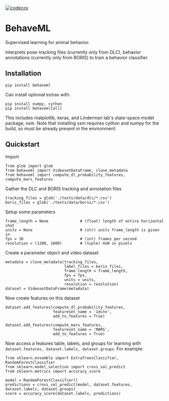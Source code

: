 [![codecov](https://codecov.io/gh/benlansdell/behaveml/branch/master/graph/badge.svg?token=PN52Q3UH3G)](https://codecov.io/gh/benlansdell/behaveml)

# BehaveML

Supervised learning for animal behavior.

Interprets pose-tracking files (currently only from DLC), behavior annotations (currently only from BORIS) to train a behavior classifier. 

## Installation

```
pip install behaveml
```

Can install optional extras with:

```
pip install numpy, cython
pip install behaveml[all]
```

This includes matplotlib, keras, and Linderman lab's state-space model package, ssm. Note that installing ssm requires cython and numpy for the build, so must be already present in the environment. 

## Quickstart

Import
```
from glob import glob 
from behaveml import VideosetDataFrame, clone_metadata
from behaveml import compute_dl_probability_features, compute_mars_features
```

Gather the DLC and BORIS tracking and annotation files
```
tracking_files = glob('./tests/data/dlc/*.csv')
boris_files = glob('./tests/data/boris/*.csv')
```

Setup some parameters
```
frame_length = None              # (float) length of entire horizontal shot
units = None                     # (str) units frame_length is given in
fps = 30                         # (int) frames per second
resolution = (1200, 1600)        # (tuple) HxW in pixels
```

Create a parameter object and video dataset
```
metadata = clone_metadata(tracking_files, 
                          label_files = boris_files, 
                          frame_length = frame_length, 
                          fps = fps, 
                          units = units, 
                          resolution = resolution)
dataset = VideosetDataFrame(metadata)
```

Now create features on this dataset
```
dataset.add_features(compute_dl_probability_features, 
                     featureset_name = '1dcnn', 
                     add_to_features = True)

dataset.add_features(compute_mars_features, 
                     featureset_name = 'MARS', 
                     add_to_features = True)
```

Now access a features table, labels, and groups for learning with `dataset.features, dataset.labels, dataset.groups`.
For example:
```
from sklearn.ensemble import ExtraTreesClassifier, RandomForestClassifier
from sklearn.model_selection import cross_val_predict
from sklearn.metrics import accuracy_score

model = RandomForestClassifier()
predictions = cross_val_predict(model, dataset.features, dataset.labels, dataset.groups)
score = accuracy_score(dataset.labels, predictions)
```
